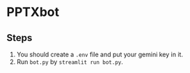 # PPTXbot

## Steps
1. You should create a `.env` file and put your gemini key in it.
2. Run `bot.py` by `streamlit run bot.py`.
